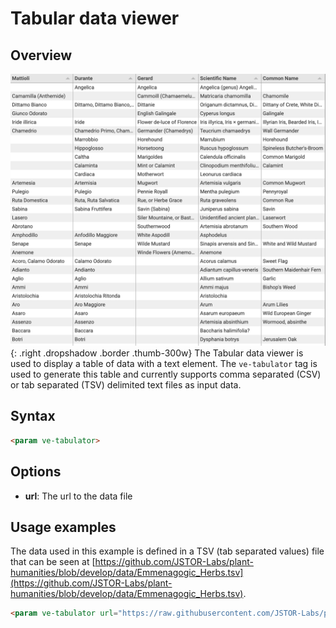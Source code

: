 <param ve-config title="Documentation" component="default" class="documentation" fixed-header>

# Tabular data viewer

## Overview
![Tabular Data Viewer](tabulator.png){: .right .dropshadow .border .thumb-300w} 
The Tabular data viewer is used to display a table of data with a text element. The `ve-tabulator` tag is used to generate this table and currently supports comma separated (CSV) or tab separated (TSV) delimited text files as input data.

## Syntax
```html
<param ve-tabulator>
```

## Options
- __url__:  The url to the data file

## Usage examples
The data used in this example is defined in a TSV (tab separated values) file that can be seen at [https://github.com/JSTOR-Labs/plant-humanities/blob/develop/data/Emmenagogic_Herbs.tsv](https://github.com/JSTOR-Labs/plant-humanities/blob/develop/data/Emmenagogic_Herbs.tsv).
```html
<param ve-tabulator url="https://raw.githubusercontent.com/JSTOR-Labs/plant-humanities/develop/data/Emmenagogic_Herbs.tsv">
```
